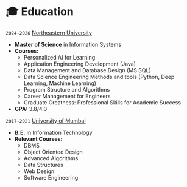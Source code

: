 # 🎓 Education

`2024-2026` [Northeastern University](https://www.northeastern.edu/)
- **Master of Science** in Information Systems
- **Courses:**
  - Personalized AI for Learning
  - Application Engineering Development (Java)
  - Data Management and Database Design (MS SQL)
  - Data Science Engineering Methods and tools (Python, Deep Learning, Machine Learning)
  - Program Structure and Algorithms
  - Career Management for Engineers
  - Graduate Greatness: Professional Skills for Academic Success
- **GPA:** 3.8/4.0

`2017-2021` [University of Mumbai](https://mu.ac.in/)
- **B.E.** in Information Technology
- **Relevant Courses:**
  - DBMS
  - Object Oriented Design
  - Advanced Algorithms
  - Data Structures
  - Web Design
  - Software Engineering